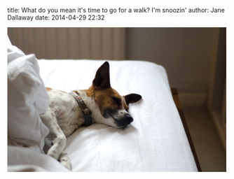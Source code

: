
title: What do you mean it's time to go for a walk? I'm snoozin'
author: Jane Dallaway
date: 2014-04-29 22:32

<div><a href="/media/Vtp_DSC_1082.jpg"><img src="/media/Vtp_thumb_DSC_1082.jpg" width="500" height="331"/></a></div>


  
      